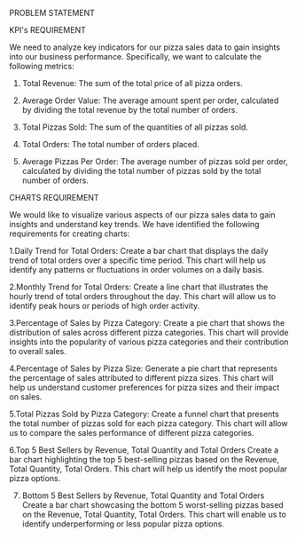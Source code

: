 PROBLEM STATEMENT

KPI's REQUIREMENT

We need to analyze key indicators for our pizza sales data to gain insights into our business performance. Specifically, we want to calculate the following metrics:

1. Total Revenue: The sum of the total price of all pizza orders.

2. Average Order Value: The average amount spent per order, calculated by dividing the
total revenue by the total number of orders.

3. Total Pizzas Sold: The sum of the quantities of all pizzas sold.

4. Total Orders: The total number of orders placed.

5. Average Pizzas Per Order: The average number of pizzas sold per order, calculated by dividing the total number of pizzas sold by the total number of orders.

CHARTS REQUIREMENT

We would like to visualize various aspects of our pizza sales data to gain insights and understand key trends. We have identified the following requirements for creating charts:

1.Daily Trend for Total Orders:
Create a bar chart that displays the daily trend of total orders over a specific time period. This chart will help us identify any patterns or fluctuations in order volumes on a daily basis.

2.Monthly Trend for Total Orders:
Create a line chart that illustrates the hourly trend of total orders throughout the day. This chart will allow
us to identify peak hours or periods of high order activity.

3.Percentage of Sales by Pizza Category:
Create a pie chart that shows the distribution of sales across different pizza categories. This chart will provide insights into the popularity of various pizza categories and their contribution to overall sales.

4.Percentage of Sales by Pizza Size:
Generate a pie chart that represents the percentage of sales attributed to different pizza sizes. This chart will help us understand customer preferences for pizza sizes and their impact on sales. 

5.Total Pizzas Sold by Pizza Category:
Create a funnel chart that presents the total number of pizzas sold for each pizza category. This chart will allow us to compare the sales performance of different pizza categories. 

6.Top 5 Best Sellers by Revenue, Total Quantity and Total Orders
Create a bar chart highlighting the top 5 best-selling pizzas based on the Revenue, Total Quantity, Total Orders. This chart will help us identify the most popular pizza options.

7. Bottom 5 Best Sellers by Revenue, Total Quantity and Total Orders 
Create a bar chart showcasing the bottom 5 worst-selling pizzas based on the Revenue, Total Quantity, Total Orders. This chart will enable us to identify underperforming or less popular pizza options.
